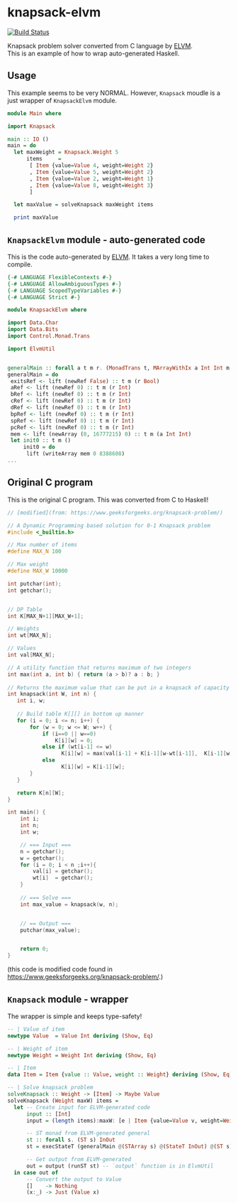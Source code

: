 # knapsack-elvm
[![Build Status](https://travis-ci.org/nwtgck/knapsack-elvm-haskell.svg?branch=master)](https://travis-ci.org/nwtgck/knapsack-elvm-haskell)

Knapsack problem solver converted from C language by [ELVM](https://github.com/shinh/elvm).  
This is an example of how to wrap auto-generated Haskell.

## Usage

This example seems to be very NORMAL. However, `Knapsack` moudle is a just wrapper of `KnapsackElvm` module.

```hs
module Main where

import Knapsack

main :: IO ()
main = do
  let maxWeight = Knapsack.Weight 5
      items     =
       [ Item {value=Value 4, weight=Weight 2}
       , Item {value=Value 5, weight=Weight 2}
       , Item {value=Value 2, weight=Weight 1}
       , Item {value=Value 8, weight=Weight 3}
       ]

  let maxValue = solveKnapsack maxWeight items

  print maxValue

```


## `KnapsackElvm` module - auto-generated code

This is the code auto-generated by [ELVM](https://github.com/shinh/elvm). It takes a very long time to compile.

```hs
{-# LANGUAGE FlexibleContexts #-}
{-# LANGUAGE AllowAmbiguousTypes #-}
{-# LANGUAGE ScopedTypeVariables #-}
{-# LANGUAGE Strict #-}

module KnapsackElvm where

import Data.Char
import Data.Bits
import Control.Monad.Trans

import ElvmUtil


generalMain :: forall a t m r. (MonadTrans t, MArrayWithIx a Int Int m, GetPutInt (t m), MRef m r) => t m ()
generalMain = do
 exitsRef <- lift (newRef False) :: t m (r Bool)
 aRef <- lift (newRef 0) :: t m (r Int)
 bRef <- lift (newRef 0) :: t m (r Int)
 cRef <- lift (newRef 0) :: t m (r Int)
 dRef <- lift (newRef 0) :: t m (r Int)
 bpRef <- lift (newRef 0) :: t m (r Int)
 spRef <- lift (newRef 0) :: t m (r Int)
 pcRef <- lift (newRef 0) :: t m (r Int)
 mem <- lift (newArray (0, 16777215) 0) :: t m (a Int Int)
 let init0 :: t m ()
     init0 = do
      lift (writeArray mem 0 8388608)
...
```

## Original C program

This is the original C program. This was converted from C to Haskell!

```c
// [modified](from: https://www.geeksforgeeks.org/knapsack-problem/)

// A Dynamic Programming based solution for 0-1 Knapsack problem
#include <_builtin.h>

// Max number of items
#define MAX_N 100

// Max weight
#define MAX_W 10000

int putchar(int);
int getchar();


// DP Table
int K[MAX_N+1][MAX_W+1];

// Weights
int wt[MAX_N];

// Values
int val[MAX_N];

// A utility function that returns maximum of two integers
int max(int a, int b) { return (a > b)? a : b; }
 
// Returns the maximum value that can be put in a knapsack of capacity W
int knapsack(int W, int n) {
   int i, w;
 
   // Build table K[][] in bottom up manner
   for (i = 0; i <= n; i++) {
       for (w = 0; w <= W; w++) {
           if (i==0 || w==0)
               K[i][w] = 0;
           else if (wt[i-1] <= w)
                 K[i][w] = max(val[i-1] + K[i-1][w-wt[i-1]],  K[i-1][w]);
           else
                 K[i][w] = K[i-1][w];
       }
   }

   return K[n][W];
}

int main() {
    int i;
    int n;
    int w;

    // === Input ===
    n = getchar();
    w = getchar();
    for (i = 0; i < n ;i++){
        val[i] = getchar();
        wt[i]  = getchar();
    }
    
    // === Solve ===
    int max_value = knapsack(w, n);


    // == Output ===
    putchar(max_value);


    return 0;
}
```

(this code is modified code found in <https://www.geeksforgeeks.org/knapsack-problem/>.)

## `Knapsack` module - wrapper

The wrapper is simple and keeps type-safety!

```hs
-- | Value of item
newtype Value  = Value Int deriving (Show, Eq)

-- | Weight of item
newtype Weight = Weight Int deriving (Show, Eq)

-- | Item
data Item = Item {value :: Value, weight :: Weight} deriving (Show, Eq)

-- | Solve knapsack problem
solveKnapsack :: Weight -> [Item] -> Maybe Value
solveKnapsack (Weight maxW) items = 
  let -- Create input for ELVM-generated code
      input :: [Int]
      input = (length items):maxW: [e | Item {value=Value v, weight=Weight w} <- items, e <- [v, w]]

      -- ST monad from ELVM-generated general
      st :: forall s. (ST s) InOut
      st = execStateT (generalMain @(STArray s) @(StateT InOut) @(ST s) @(STRef s)) defaultInOut{input=input}

      -- Get output from ELVM-generated
      out = output (runST st) -- `output` function is in ElvmUtil
  in case out of
      -- Convert the output to Value
      []    -> Nothing
      (x:_) -> Just (Value x)

```

